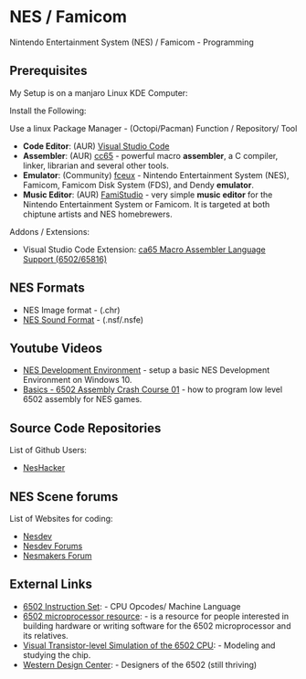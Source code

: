 # NES / Famicom
Nintendo Entertainment System (NES) / Famicom - Programming

## Prerequisites

My Setup is on a manjaro Linux KDE Computer:

Install the Following:

Use a linux Package Manager - (Octopi/Pacman)
Function / Repository/ Tool

* **Code Editor**: (AUR) [Visual Studio Code](https://code.visualstudio.com/)
* **Assembler**: (AUR) [cc65](https://cc65.github.io/) - powerful macro **assembler**, a C compiler, linker, librarian and several other tools.
* **Emulator**: (Community) [fceux](https://github.com/TASEmulators/fceux) - Nintendo Entertainment System (NES), Famicom, Famicom Disk System (FDS), and Dendy **emulator**. 
* **Music Editor**: (AUR) [FamiStudio](https://famistudio.org/) - very simple **music editor** for the Nintendo Entertainment System or Famicom. It is targeted at both chiptune artists and NES homebrewers.

Addons / Extensions:

* Visual Studio Code Extension: [ca65 Macro Assembler Language Support (6502/65816)](https://marketplace.visualstudio.com/items?itemName=tlgkccampbell.code-ca65)

## NES Formats

* NES Image format - (.chr)
* [NES Sound Format](https://fceux.com/web/help/NSFFormat.html) - (.nsf/.nsfe)

## Youtube Videos

* [NES Development Environment](https://www.youtube.com/watch?v=RtY5FV5TrIU) - setup a basic NES Development Environment on Windows 10.
* [Basics - 6502 Assembly Crash Course 01](https://www.youtube.com/watch?v=yEiNs7pKNh8) - how to program low level 6502 assembly for NES games.

## Source Code Repositories
List of Github Users:
* [NesHacker](https://github.com/NesHacker)

## NES Scene forums
List of Websites for coding:

* [Nesdev](https://www.nesdev.org/)
* [Nesdev Forums](https://forums.nesdev.org/index.php)
* [Nesmakers Forum](https://www.nesmakers.com/index.php)

## External Links

* [6502 Instruction Set](https://www.masswerk.at/6502/6502_instruction_set.html): - CPU Opcodes/ Machine Language
* [6502 microprocessor resource](http://6502.org/): - is a resource for people interested in building hardware or writing software for the 6502 microprocessor and its relatives.
* [Visual Transistor-level Simulation
 of the 6502 CPU](http://www.visual6502.org/): - Modeling and studying the chip.
* [Western Design Center](https://www.westerndesigncenter.com/wdc/): - Designers of the 6502 (still thriving)